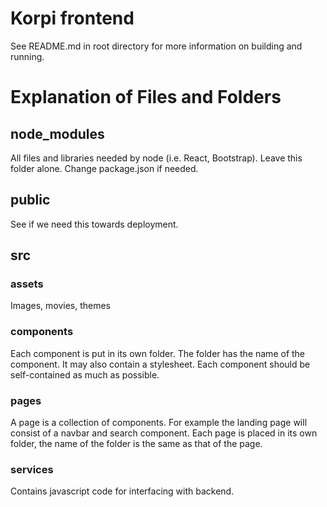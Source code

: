 # Korpi frontend
See README.md in root directory for more information on building and running.

# Explanation of Files and Folders
## node_modules
All files and libraries needed by node (i.e. React, Bootstrap). Leave this folder alone. Change package.json if needed.
## public
See if we need this towards deployment.
## src
### assets
Images, movies, themes
### components
Each component is put in its own folder. The folder has the name of the component. It may also contain a stylesheet.
Each component should be self-contained as much as possible. 
### pages
A page is a collection of components. For example the landing page will consist of a navbar and search component.
Each page is placed in its own folder, the name of the folder is the same as that of the page.
### services
Contains javascript code for interfacing with backend.